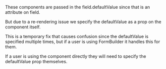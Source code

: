 These components are passed in the field.defaultValue since that is an attribute on field.

But due to a re-rendering issue we specify the defaultValue as a prop on the component itself.

This is a temporary fix that causes confusion since the defaultValue is specified multiple times, but if a user is using FormBuilder it handles this for them.

If a user is using the component directly they will need to specify the defaultValue prop themselves.